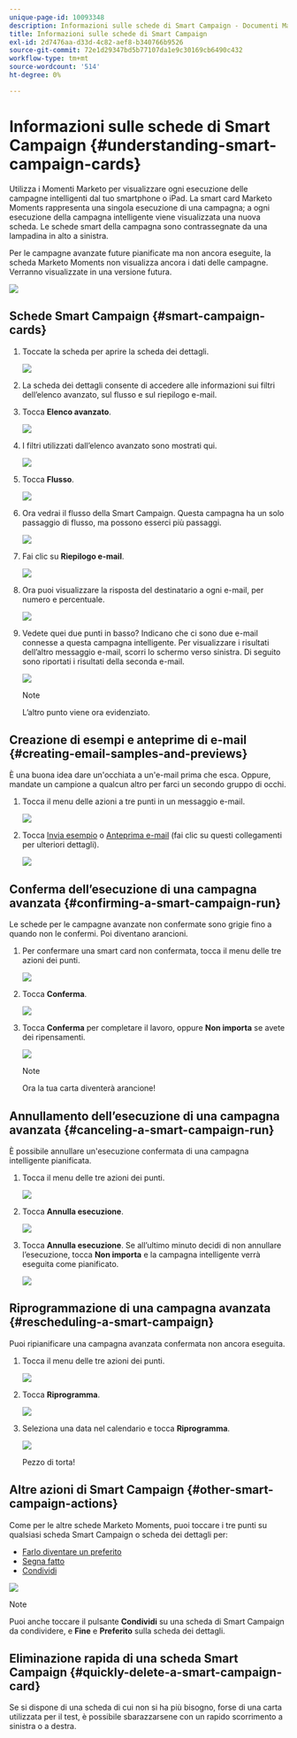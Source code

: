 ```yaml
---
unique-page-id: 10093348
description: Informazioni sulle schede di Smart Campaign - Documenti Marketo - Documentazione del prodotto
title: Informazioni sulle schede di Smart Campaign
exl-id: 2d7476aa-d33d-4c82-aef8-b340766b9526
source-git-commit: 72e1d29347bd5b77107da1e9c30169cb6490c432
workflow-type: tm+mt
source-wordcount: '514'
ht-degree: 0%

---
```


# Informazioni sulle schede di Smart Campaign {#understanding-smart-campaign-cards}

Utilizza i Momenti Marketo per visualizzare ogni esecuzione delle campagne intelligenti dal tuo smartphone o iPad. La smart card Marketo Moments rappresenta una singola esecuzione di una campagna; a ogni esecuzione della campagna intelligente viene visualizzata una nuova scheda. Le schede smart della campagna sono contrassegnate da una lampadina in alto a sinistra.

Per le campagne avanzate future pianificate ma non ancora eseguite, la scheda Marketo Moments non visualizza ancora i dati delle campagne. Verranno visualizzate in una versione futura.

![](assets/image2015-9-23-10-3a1-3a5.png)

## Schede Smart Campaign {#smart-campaign-cards}

1. Toccate la scheda per aprire la scheda dei dettagli.

   ![](assets/image2015-9-21-11-3a7-3a52.png)

1. La scheda dei dettagli consente di accedere alle informazioni sui filtri dell’elenco avanzato, sul flusso e sul riepilogo e-mail.

1. Tocca **Elenco avanzato**.

   ![](assets/image2015-9-21-13-3a31-3a49.png)

1. I filtri utilizzati dall’elenco avanzato sono mostrati qui.

   ![](assets/image2015-9-21-13-3a35-3a29.png)

1. Tocca **Flusso**.

   ![](assets/image2015-9-21-13-3a37-3a20.png)

1. Ora vedrai il flusso della Smart Campaign. Questa campagna ha un solo passaggio di flusso, ma possono esserci più passaggi.

   ![](assets/image2015-9-22-15-3a8-3a12.png)

1. Fai clic su **Riepilogo e-mail**.

   ![](assets/image2015-9-21-13-3a51-3a7.png)

1. Ora puoi visualizzare la risposta del destinatario a ogni e-mail, per numero e percentuale.

   ![](assets/image2015-9-21-13-3a59-3a29.png)

1. Vedete quei due punti in basso? Indicano che ci sono due e-mail connesse a questa campagna intelligente. Per visualizzare i risultati dell’altro messaggio e-mail, scorri lo schermo verso sinistra. Di seguito sono riportati i risultati della seconda e-mail.

   ![](assets/image2015-9-21-14-3a4-3a51.png)

   >[!NOTE]
   >
   >L’altro punto viene ora evidenziato.

## Creazione di esempi e anteprime di e-mail {#creating-email-samples-and-previews}

È una buona idea dare un&#39;occhiata a un&#39;e-mail prima che esca. Oppure, mandate un campione a qualcun altro per farci un secondo gruppo di occhi.

1. Tocca il menu delle azioni a tre punti in un messaggio e-mail.

   ![](assets/image2015-9-22-14-3a54-3a12.png)

1. Tocca [Invia esempio](/help/marketo/product-docs/core-marketo-concepts/mobile-apps/marketo-moments/working-with-moments/sending-a-sample.md) o [Anteprima e-mail](/help/marketo/product-docs/core-marketo-concepts/mobile-apps/marketo-moments/working-with-moments/previewing-an-email.md) (fai clic su questi collegamenti per ulteriori dettagli).

   ![](assets/image2015-9-22-14-3a52-3a11.png)

## Conferma dell’esecuzione di una campagna avanzata {#confirming-a-smart-campaign-run}

Le schede per le campagne avanzate non confermate sono grigie fino a quando non le confermi. Poi diventano arancioni.

1. Per confermare una smart card non confermata, tocca il menu delle tre azioni dei punti.

   ![](assets/image2015-9-23-10-3a43-3a23.png)

1. Tocca **Conferma**.

   ![](assets/image2015-9-23-10-3a45-3a51.png)

1. Tocca **Conferma** per completare il lavoro, oppure **Non importa** se avete dei ripensamenti.

   ![](assets/image2015-9-23-10-3a47-3a28.png)

   >[!NOTE]
   >
   >Ora la tua carta diventerà arancione!

## Annullamento dell’esecuzione di una campagna avanzata {#canceling-a-smart-campaign-run}

È possibile annullare un&#39;esecuzione confermata di una campagna intelligente pianificata.

1. Tocca il menu delle tre azioni dei punti.

   ![](assets/image2015-9-22-14-3a34-3a14.png)

1. Tocca **Annulla esecuzione**.

   ![](assets/image2015-9-22-14-3a35-3a33.png)

1. Tocca **Annulla esecuzione**. Se all’ultimo minuto decidi di non annullare l’esecuzione, tocca **Non importa** e la campagna intelligente verrà eseguita come pianificato.

   ![](assets/image2015-9-22-14-3a41-3a26.png)

## Riprogrammazione di una campagna avanzata {#rescheduling-a-smart-campaign}

Puoi ripianificare una campagna avanzata confermata non ancora eseguita.

1. Tocca il menu delle tre azioni dei punti.

   ![](assets/image2015-9-22-14-3a11-3a25.png)

1. Tocca **Riprogramma**.

   ![](assets/image2015-9-22-14-3a13-3a25.png)

1. Seleziona una data nel calendario e tocca **Riprogramma**.

   ![](assets/image2015-9-22-14-3a16-3a56.png)

   Pezzo di torta!

## Altre azioni di Smart Campaign {#other-smart-campaign-actions}

Come per le altre schede Marketo Moments, puoi toccare i tre punti su qualsiasi scheda Smart Campaign o scheda dei dettagli per:

* [Farlo diventare un preferito](/help/marketo/product-docs/core-marketo-concepts/mobile-apps/marketo-moments/working-with-moments/creating-a-favorite.md)
* [Segna fatto](/help/marketo/product-docs/core-marketo-concepts/mobile-apps/marketo-moments/working-with-moments/marking-it-done.md)
* [Condividi](/help/marketo/product-docs/core-marketo-concepts/mobile-apps/marketo-moments/working-with-moments/sharing-a-moment.md)

![](assets/image2015-9-21-14-3a38-3a19.png)

>[!NOTE]
>
>Puoi anche toccare il pulsante **Condividi** su una scheda di Smart Campaign da condividere, e **Fine** e **Preferito** sulla scheda dei dettagli.

## Eliminazione rapida di una scheda Smart Campaign {#quickly-delete-a-smart-campaign-card}

Se si dispone di una scheda di cui non si ha più bisogno, forse di una carta utilizzata per il test, è possibile sbarazzarsene con un rapido scorrimento a sinistra o a destra.
